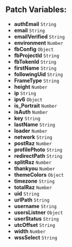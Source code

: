 ## Patch Variables:

* __authEmail__ ```String```
* __email__ ```String```
* __emailVerified__ ```String```
* __environment__ ```Number```
* __fbConfig__ ```Object```
* __fbProjectId__ ```String```
* __fbTokenId__ ```String```
* __firstName__ ```String```
* __followingUid__ ```String```
* __FrameType__ ```String```
* __height__ ```Number```
* __ip__ ```String```
* __ipv6__ ```Object```
* __is_Portrait__ ```Number```
* __isAuth__ ```Number```
* __key__ ```String```
* __lastName__ ```String```
* __loader__ ```Number```
* __network__ ```String```
* __postRaz__ ```Number```
* __profilePhoto__ ```String```
* __redirectPath__ ```String```
* __splitRaz__ ```Number```
* __thankyou__ ```Number```
* __themeColors__ ```Object```
* __timezone__ ```String```
* __totalRaz__ ```Number```
* __uid__ ```String```
* __urlPath__ ```String```
* __username__ ```String```
* __usersListner__ ```Object```
* __userStatus__ ```String```
* __utcOffset__ ```String```
* __width__ ```Number```
* __wssSelect__ ```String```

